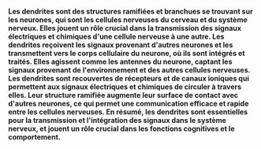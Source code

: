**Les dendrites sont des structures ramifiées et branchues se trouvant sur les neurones, qui sont les cellules nerveuses du cerveau et du système nerveux. Elles jouent un rôle crucial dans la transmission des signaux électriques et chimiques d'une cellule nerveuse à une autre. Les dendrites reçoivent les signaux provenant d'autres neurones et les transmettent vers le corps cellulaire du neurone, où ils sont intégrés et traités. Elles agissent comme les antennes du neurone, captant les signaux provenant de l'environnement et des autres cellules nerveuses. Les dendrites sont recouvertes de récepteurs et de canaux ioniques qui permettent aux signaux électriques et chimiques de circuler à travers elles. Leur structure ramifiée augmente leur surface de contact avec d'autres neurones, ce qui permet une communication efficace et rapide entre les cellules nerveuses. En résumé, les dendrites sont essentielles pour la transmission et l'intégration des signaux dans le système nerveux, et jouent un rôle crucial dans les fonctions cognitives et le comportement.**